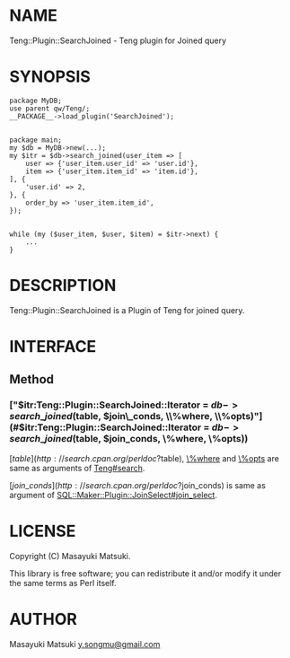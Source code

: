 # NAME

Teng::Plugin::SearchJoined - Teng plugin for Joined query

# SYNOPSIS

    package MyDB;
    use parent qw/Teng/;
    __PACKAGE__->load_plugin('SearchJoined');
    

    package main;
    my $db = MyDB->new(...);
    my $itr = $db->search_joined(user_item => [
        user => {'user_item.user_id' => 'user.id'},
        item => {'user_item.item_id' => 'item.id'},
    ], {
        'user.id' => 2,
    }, {
        order_by => 'user_item.item_id',
    });
    

    while (my ($user_item, $user, $item) = $itr->next) {
        ...
    }

# DESCRIPTION

Teng::Plugin::SearchJoined is a Plugin of Teng for joined query.

# INTERFACE

## Method

### ["$itr:Teng::Plugin::SearchJoined::Iterator = $db->search\_joined($table, $join\_conds, \\%where, \\%opts)"](#$itr:Teng::Plugin::SearchJoined::Iterator = $db->search\_joined($table, $join\_conds, \\%where, \\%opts))

[$table](http://search.cpan.org/perldoc?$table), [\\%where](http://search.cpan.org/perldoc?\\%where) and [\\%opts](http://search.cpan.org/perldoc?\\%opts) are same as arguments of [Teng\#search](http://search.cpan.org/perldoc?Teng\#search).

[$join\_conds](http://search.cpan.org/perldoc?$join\_conds) is same as argument of [SQL::Maker::Plugin::JoinSelect\#join\_select](http://search.cpan.org/perldoc?SQL::Maker::Plugin::JoinSelect\#join\_select).

# LICENSE

Copyright (C) Masayuki Matsuki.

This library is free software; you can redistribute it and/or modify
it under the same terms as Perl itself.

# AUTHOR

Masayuki Matsuki <y.songmu@gmail.com>
